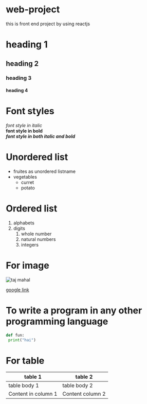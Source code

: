 # web-project
this is front end project by using reactjs
# heading 1
## heading 2
### heading 3
#### heading 4
# Font styles
*font style in italic*  
**font style in bold**  
***font style in both italic and bold***
# Unordered list
* fruites as unordered listname
* vegetables  
  * curret
  * potato
# Ordered list
1. alphabets
2. digits 
    1. whole number
    2. natural numbers
    3. integers
# For image
![taj mahal](https://images.theconversation.com/files/228805/original/file-20180723-189308-12b3agf.jpg?ixlib=rb-1.1.0&q=45&auto=format&w=1200&h=1200.0&fit=crop)

[google link](https://www.google.com/)

# To write a program in any other programming language
~~~python
def fun:
 print("hai")
 ~~~

# For table
 table 1 | table 2
------------ | -------------
table body 1 |   table body 2
Content in column 1 | Content column 2
